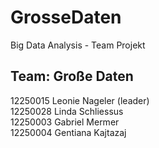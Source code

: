 # GrosseDaten
Big Data Analysis - Team Projekt

## Team: Große Daten
12250015 Leonie Nageler (leader)\
12250028 Linda Schliessus\
12250003 Gabriel Mermer\
12250004 Gentiana Kajtazaj
